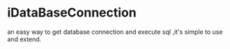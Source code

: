 # iDataBaseConnection
an easy way to get database connection and execute sql ,it's simple to use and extend.
